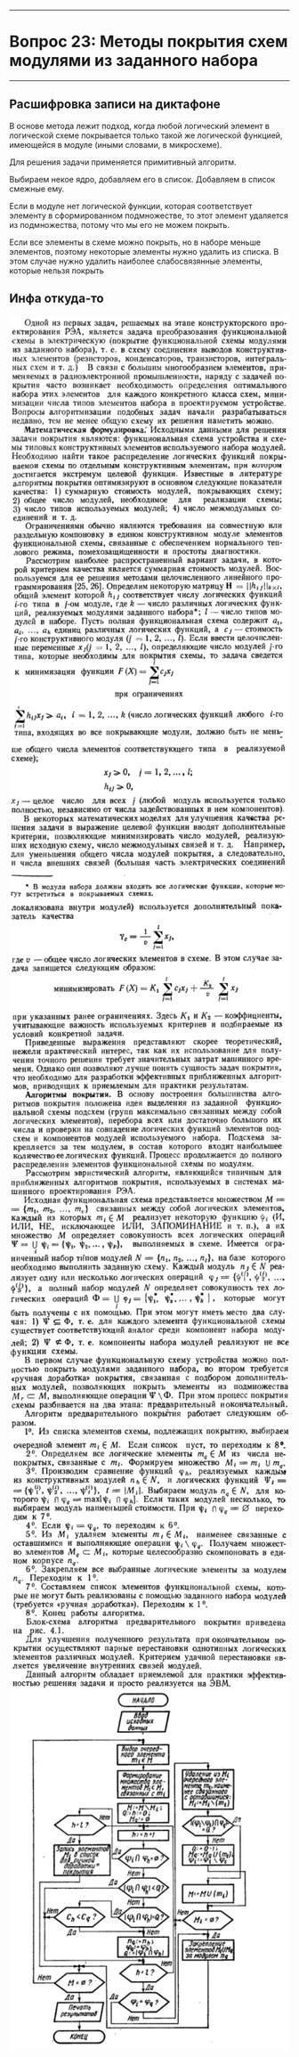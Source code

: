 ___
# Вопрос 23: Методы покрытия схем модулями из заданного набора
___

## Расшифровка записи на диктафоне

В основе метода лежит подход, когда любой логический элемент в логической схеме покрывается только такой же логической функцией, имеющейся в модуле (иными словами, в микросхеме). 

Для решения задачи применяется примитивный алгоритм. 

Выбираем некое ядро, добавляем его в список. Добавляем в список смежные ему.  

Если в модуле нет логической функции, которая соответствует элементу в сформированном подмножестве, то этот элемент удаляется из подмножества, потому что мы его не можем покрыть. 

Если все  элементы в схеме можно покрыть, но в наборе меньше элементов, поэтому некоторые элементы нужно удалить из списка. В этом случае нужно удалить наиболее слабосвязянные элементы, которые нельзя покрыть 

## Инфа откуда-то

![](../resources/imgs/23/23-1.png)
![](../resources/imgs/23/23-2.png)
![](../resources/imgs/23/23-3.png)
![](../resources/imgs/23/23-4.png)
![](../resources/imgs/23/23-5.png)
![](../resources/imgs/23/23-6.png)
![](../resources/imgs/23/23-7.png)
![](../resources/imgs/23/23-8.png)